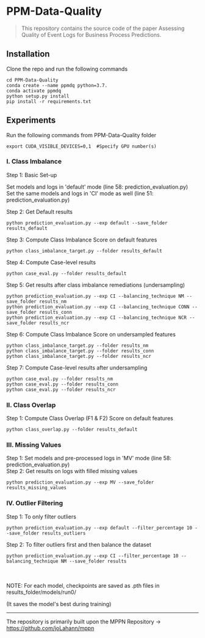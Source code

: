 # PPM-Data-Quality

> This repository contains the source code of the paper Assessing Quality of Event Logs for Business Process Predictions.


## Installation

Clone the repo and run the following commands

```
cd PPM-Data-Quality
conda create --name ppmdq python=3.7.
conda activate ppmdq
python setup.py install
pip install -r requirements.txt
```

## Experiments

Run the following commands from PPM-Data-Quality folder

```
export CUDA_VISIBLE_DEVICES=0,1  #Specify GPU number(s)
```

### I. Class Imbalance

Step 1: Basic Set-up

Set models and logs in 'default' mode (line 58: prediction_evaluation.py)  
Set the same models and logs in 'CI' mode as well (line 51: prediction_evaluation.py)

Step 2: Get Default results

```
python prediction_evaluation.py --exp default --save_folder results_default
```

Step 3: Compute Class Imbalance Score on default features

```
python class_imbalance_target.py --folder results_default 
```

Step 4: Compute Case-level results

```
python case_eval.py --folder results_default 
```

Step 5: Get results after class imbalance remediations (undersampling)

```
python prediction_evaluation.py --exp CI --balancing_technique NM --save_folder results_nm
python prediction_evaluation.py --exp CI --balancing_technique CONN --save_folder results_conn
python prediction_evaluation.py --exp CI --balancing_technique NCR --save_folder results_ncr
```

Step 6: Compute Class Imbalance Score on undersampled features

```
python class_imbalance_target.py --folder results_nm
python class_imbalance_target.py --folder results_conn
python class_imbalance_target.py --folder results_ncr
```

Step 7: Compute Case-level results after undersampling

```
python case_eval.py --folder results_nm
python case_eval.py --folder results_conn
python case_eval.py --folder results_ncr
```


### II. Class Overlap
Step 1: Compute Class Overlap (F1 & F2) Score on default features

```
python class_overlap.py --folder results_default
```


### III. Missing Values

Step 1:  Set models and pre-processed logs in 'MV' mode (line 58: prediction_evaluation.py)  
Step 2:  Get results on logs with filled missing values

```
python prediction_evaluation.py --exp MV --save_folder results_missing_values
```


### IV. Outlier Filtering


Step 1: To only filter outliers
```
python prediction_evaluation.py --exp default --filter_percentage 10 --save_folder results_outliers
```

Step 2: To filter outliers first and then balance the dataset

```
python prediction_evaluation.py --exp CI --filter_percentage 10 --balancing_technique NM --save_folder results
```


<br>
<br>
NOTE: For each model, checkpoints are saved as .pth files in results_folder/models/run0/

(It saves the model's best during training)

<hr>

The repository is primarily built upon the MPPN Repository -> https://github.com/joLahann/mppn
